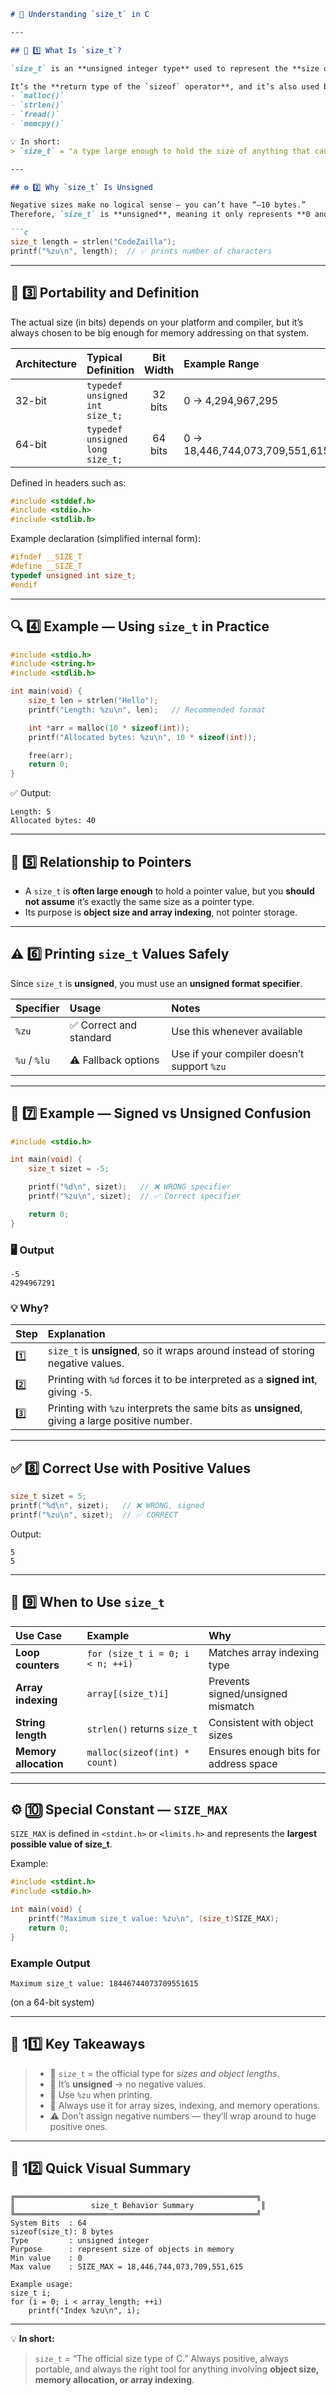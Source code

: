 ````markdown
# 🧩 Understanding `size_t` in C

---

## 🧠 1️⃣ What Is `size_t`?

`size_t` is an **unsigned integer type** used to represent the **size of any object in memory**.

It’s the **return type of the `sizeof` operator**, and it’s also used by many standard functions like:
- `malloc()`
- `strlen()`
- `fread()`
- `memcpy()`

💡 In short:  
> `size_t` = "a type large enough to hold the size of anything that can exist in memory."

---

## ⚙️ 2️⃣ Why `size_t` Is Unsigned

Negative sizes make no logical sense — you can’t have “–10 bytes.”  
Therefore, `size_t` is **unsigned**, meaning it only represents **0 and positive values**.

```c
size_t length = strlen("CodeZailla");
printf("%zu\n", length);  // ✅ prints number of characters
````

---

## 🧩 3️⃣ Portability and Definition

The actual size (in bits) depends on your platform and compiler, but it’s always chosen to be big enough for memory addressing on that system.

| Architecture | Typical Definition              | Bit Width | Example Range                  |
| :----------- | :------------------------------ | :-------: | :----------------------------- |
| 32-bit       | `typedef unsigned int size_t;`  |  32 bits  | 0 → 4,294,967,295              |
| 64-bit       | `typedef unsigned long size_t;` |  64 bits  | 0 → 18,446,744,073,709,551,615 |

Defined in headers such as:

```c
#include <stddef.h>
#include <stdio.h>
#include <stdlib.h>
```

Example declaration (simplified internal form):

```c
#ifndef __SIZE_T
#define __SIZE_T
typedef unsigned int size_t;
#endif
```

---

## 🔍 4️⃣ Example — Using `size_t` in Practice

```c
#include <stdio.h>
#include <string.h>
#include <stdlib.h>

int main(void) {
    size_t len = strlen("Hello");
    printf("Length: %zu\n", len);   // Recommended format

    int *arr = malloc(10 * sizeof(int));
    printf("Allocated bytes: %zu\n", 10 * sizeof(int));

    free(arr);
    return 0;
}
```

✅ Output:

```
Length: 5
Allocated bytes: 40
```

---

## 🧮 5️⃣ Relationship to Pointers

* A `size_t` is **often large enough** to hold a pointer value,
  but you **should not assume** it’s exactly the same size as a pointer type.
* Its purpose is **object size and array indexing**, not pointer storage.

---

## ⚠️ 6️⃣ Printing `size_t` Values Safely

Since `size_t` is **unsigned**, you must use an **unsigned format specifier**.

| Specifier    | Usage                  | Notes                                      |
| :----------- | :--------------------- | :----------------------------------------- |
| `%zu`        | ✅ Correct and standard | Use this whenever available                |
| `%u` / `%lu` | ⚠️ Fallback options    | Use if your compiler doesn’t support `%zu` |

---

## 🧩 7️⃣ Example — Signed vs Unsigned Confusion

```c
#include <stdio.h>

int main(void) {
    size_t sizet = -5;

    printf("%d\n", sizet);   // ❌ WRONG specifier
    printf("%zu\n", sizet);  // ✅ Correct specifier

    return 0;
}
```

### 🖥️ Output

```
-5
4294967291
```

### 💡 Why?

| Step | Explanation                                                                                   |
| :--- | :-------------------------------------------------------------------------------------------- |
| 1️⃣  | `size_t` is **unsigned**, so it wraps around instead of storing negative values.              |
| 2️⃣  | Printing with `%d` forces it to be interpreted as a **signed int**, giving `-5`.              |
| 3️⃣  | Printing with `%zu` interprets the same bits as **unsigned**, giving a large positive number. |

---

## ✅ 8️⃣ Correct Use with Positive Values

```c
size_t sizet = 5;
printf("%d\n", sizet);   // ❌ WRONG, signed
printf("%zu\n", sizet);  // ✅ CORRECT
```

Output:

```
5
5
```

---

## 🧱 9️⃣ When to Use `size_t`

| Use Case              | Example                          | Why                                   |
| :-------------------- | :------------------------------- | :------------------------------------ |
| **Loop counters**     | `for (size_t i = 0; i < n; ++i)` | Matches array indexing type           |
| **Array indexing**    | `array[(size_t)i]`               | Prevents signed/unsigned mismatch     |
| **String length**     | `strlen()` returns `size_t`      | Consistent with object sizes          |
| **Memory allocation** | `malloc(sizeof(int) * count)`    | Ensures enough bits for address space |

---

## ⚙️ 🔟 Special Constant — `SIZE_MAX`

`SIZE_MAX` is defined in `<stdint.h>` or `<limits.h>` and represents the **largest possible value of size_t**.

Example:

```c
#include <stdint.h>
#include <stdio.h>

int main(void) {
    printf("Maximum size_t value: %zu\n", (size_t)SIZE_MAX);
    return 0;
}
```

### Example Output

```
Maximum size_t value: 18446744073709551615
```

(on a 64-bit system)

---

## 💬 11️⃣ Key Takeaways

> * 🧩 `size_t` = the official type for *sizes and object lengths*.
> * 🧩 It’s **unsigned** → no negative values.
> * 🧩 Use `%zu` when printing.
> * 🧩 Always use it for array sizes, indexing, and memory operations.
> * ⚠️ Don’t assign negative numbers — they’ll wrap around to huge positive ones.

---

## 🧠 12️⃣ Quick Visual Summary

```text
╔══════════════════════════════════════════════════════╗
║                 size_t Behavior Summary               ║
╚══════════════════════════════════════════════════════╝
System Bits  : 64
sizeof(size_t): 8 bytes
Type         : unsigned integer
Purpose      : represent size of objects in memory
Min value    : 0
Max value    : SIZE_MAX = 18,446,744,073,709,551,615

Example usage:
size_t i;
for (i = 0; i < array_length; ++i)
    printf("Index %zu\n", i);
```

---

💡 **In short:**

> `size_t` = “The official size type of C.”
> Always positive, always portable, and always the right tool for anything involving **object size, memory allocation, or array indexing**.

```



